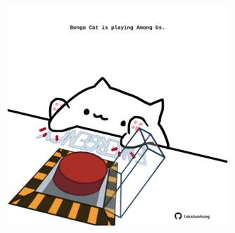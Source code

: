 <!-- built at 12/01/2023, 17:09:58 UTC -->
<p align="center">
  <img width="500" height="500" src="./ReadmeImage.svg">
</p>
